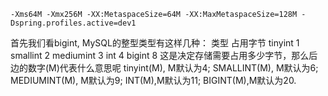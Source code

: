 ```
-Xms64M -Xmx256M -XX:MetaspaceSize=64M -XX:MaxMetaspaceSize=128M -Dspring.profiles.active=dev1
```

首先我们看bigint, MySQL的整型类型有这样几种：
类型      占用字节
tinyint        1
smallint     2
mediumint 3
int              4
bigint         8
这是决定存储需要占用多少字节，那么后边的数字(M)代表什么意思呢
tinyint(M), M默认为4;
SMALLINT(M), M默认为6;
MEDIUMINT(M), M默认为9;
INT(M),M默认为11;
BIGINT(M),M默认为20.